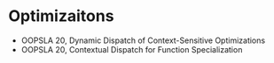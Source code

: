 # Optimizaitons 


- OOPSLA 20, Dynamic Dispatch of Context-Sensitive Optimizations
- OOPSLA 20, Contextual Dispatch for Function Specialization
